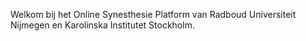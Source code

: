 Welkom bij het Online Synesthesie Platform van Radboud Universiteit Nijmegen en Karolinska Institutet Stockholm.
